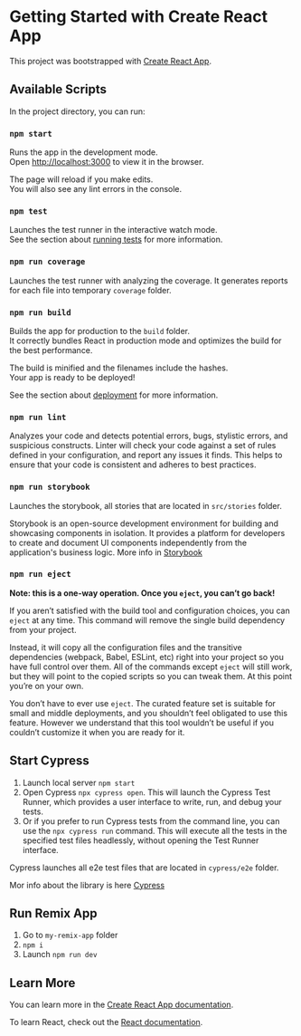 # Getting Started with Create React App

This project was bootstrapped with [Create React App](https://github.com/facebook/create-react-app).

## Available Scripts

In the project directory, you can run:

### `npm start`

Runs the app in the development mode.\
Open [http://localhost:3000](http://localhost:3000) to view it in the browser.

The page will reload if you make edits.\
You will also see any lint errors in the console.

### `npm test`

Launches the test runner in the interactive watch mode.\
See the section about [running tests](https://facebook.github.io/create-react-app/docs/running-tests) for more information.

### `npm run coverage`

Launches the test runner with analyzing the coverage. It generates reports for each file into temporary `coverage` folder.

### `npm run build`

Builds the app for production to the `build` folder.\
It correctly bundles React in production mode and optimizes the build for the best performance.

The build is minified and the filenames include the hashes.\
Your app is ready to be deployed!

See the section about [deployment](https://facebook.github.io/create-react-app/docs/deployment) for more information.

### `npm run lint`

Analyzes your code and detects potential errors, bugs, stylistic errors, and suspicious constructs.
Linter will check your code against a set of rules defined in your configuration, and report any issues it finds. This helps to ensure that your code is consistent and adheres to best practices.

### `npm run storybook`

Launches the storybook, all stories that are located in `src/stories` folder.

Storybook is an open-source development environment for building and showcasing components in isolation. It provides a platform for developers to create and document UI components independently from the application's business logic.
More info in [Storybook](https://storybook.js.org/)


### `npm run eject`

**Note: this is a one-way operation. Once you `eject`, you can’t go back!**

If you aren’t satisfied with the build tool and configuration choices, you can `eject` at any time. This command will remove the single build dependency from your project.

Instead, it will copy all the configuration files and the transitive dependencies (webpack, Babel, ESLint, etc) right into your project so you have full control over them. All of the commands except `eject` will still work, but they will point to the copied scripts so you can tweak them. At this point you’re on your own.

You don’t have to ever use `eject`. The curated feature set is suitable for small and middle deployments, and you shouldn’t feel obligated to use this feature. However we understand that this tool wouldn’t be useful if you couldn’t customize it when you are ready for it.

## Start Cypress

1. Launch local server `npm start`
2. Open Cypress `npx cypress open`. This will launch the Cypress Test Runner, which provides a user interface to write, run, and debug your tests.
3. Or if you prefer to run Cypress tests from the command line, you can use the `npx cypress run` command. This will execute all the tests in the specified test files headlessly, without opening the Test Runner interface.

Cypress launches all e2e test files that are located in `cypress/e2e` folder.

Mor info about the library is here [Cypress](https://www.cypress.io/)

## Run Remix App
1. Go to `my-remix-app` folder
2. `npm i` 
3. Launch `npm run dev`

## Learn More

You can learn more in the [Create React App documentation](https://facebook.github.io/create-react-app/docs/getting-started).

To learn React, check out the [React documentation](https://reactjs.org/).
